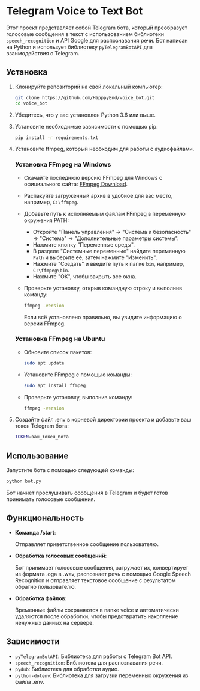 # Telegram Voice to Text Bot

Этот проект представляет собой Telegram бота, который преобразует голосовые сообщения в текст с использованием библиотеки `speech_recognition` и API Google для распознавания речи. Бот написан на Python и использует библиотеку `pyTelegramBotAPI` для взаимодействия с Telegram.

## Установка

1. Клонируйте репозиторий на свой локальный компьютер:

   ```bash
   git clone https://github.com/HapppyEnd/voice_bot.git
   cd voice_bot
   ```

2. Убедитесь, что у вас установлен Python 3.6 или выше.

3. Установите необходимые зависимости с помощью pip:

    ```bash
    pip install -r requirements.txt
    ```

4. Установите ffmpeg, который необходим для работы с аудиофайлами. 

    ### Установка FFmpeg на Windows

    *  Скачайте последнюю версию FFmpeg для Windows с официального сайта: [FFmpeg Download](https://ffmpeg.org/download.html).

    * Распакуйте загруженный архив в удобное для вас место, например, `C:\ffmpeg`.

    * Добавьте путь к исполняемым файлам FFmpeg в переменную окружения PATH:

        - Откройте "Панель управления" -> "Система и безопасность" -> "Система" -> "Дополнительные параметры системы".
        - Нажмите кнопку "Переменные среды".
        - В разделе "Системные переменные" найдите переменную `Path` и выберите её, затем нажмите "Изменить".
        - Нажмите "Создать" и введите путь к папке `bin`, например, `C:\ffmpeg\bin`.
        - Нажмите "ОК", чтобы закрыть все окна.

    * Проверьте установку, открыв командную строку и выполнив команду:

        ```bash
        ffmpeg -version
        ```

        Если всё установлено правильно, вы увидите информацию о версии FFmpeg.

    ### Установка FFmpeg на Ubuntu

    * Обновите список пакетов:
        ```bash
        sudo apt update
        ```
    * Установите FFmpeg с помощью команды:
        ```bash
        sudo apt install ffmpeg
        ```
    * Проверьте установку, выполнив команду:
        ```bash
        ffmpeg -version
        ```

5. Создайте файл .env в корневой директории проекта и добавьте ваш токен Telegram бота:
    ```bash
    TOKEN=ваш_токен_бота
    ```
## Использование
Запустите бота с помощью следующей команды:

```bash
python bot.py
```  
    
Бот начнет прослушивать сообщения в Telegram и будет готов принимать голосовые сообщения.

## Функциональность
* __Команда /start__:

    Отправляет приветственное сообщение пользователю.
* __Обработка голосовых сообщений__:

    Бот принимает голосовые сообщения, загружает их, конвертирует из формата .oga в .wav, распознает речь с помощью Google Speech Recognition и отправляет текстовое сообщение с результатом обратно пользователю.
* __Обработка файлов__:

    Временные файлы сохраняются в папке voice и автоматически удаляются после обработки, чтобы предотвратить накопление ненужных данных на сервере.

## Зависимости
* `pyTelegramBotAPI`: Библиотека для работы с Telegram Bot API.
* `speech_recognition`: Библиотека для распознавания речи.
* `pydub`: Библиотека для обработки аудио.
* `python-dotenv`: Библиотека для загрузки переменных окружения из файла .env.
